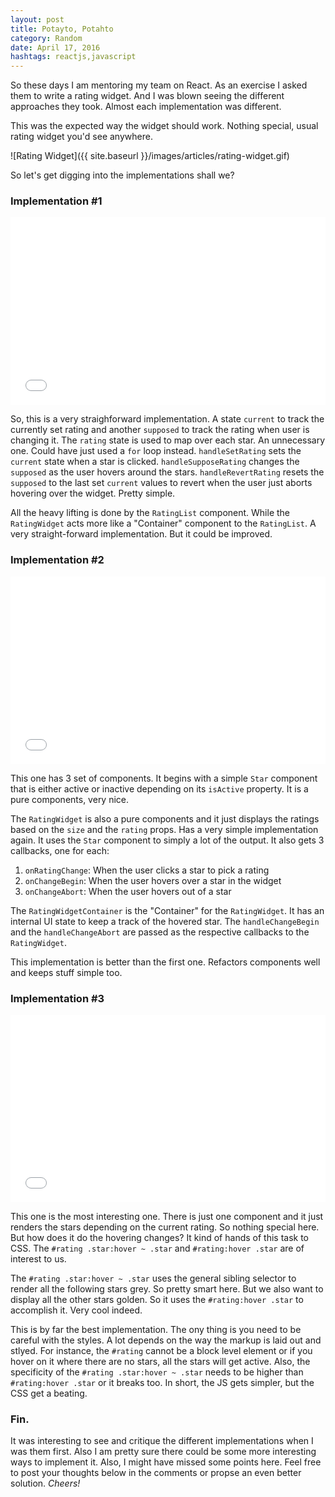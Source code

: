 ```yaml
---
layout: post
title: Potayto, Potahto
category: Random
date: April 17, 2016
hashtags: reactjs,javascript
---
```


So these days I am mentoring my team on React. As an exercise I asked them to write a rating widget. And I was blown seeing the different approaches they took. Almost each implementation was different.

This was the expected way the widget should work. Nothing special, usual rating widget you'd see anywhere.

![Rating Widget]({{ site.baseurl }}/images/articles/rating-widget.gif)

So let's get digging into the implementations shall we?

### Implementation #1

<iframe width="100%" height="300" src="//jsfiddle.net/nayaabkhan/65e1vmgu/3/embedded/js,html,css,result/dark/" allowfullscreen="allowfullscreen" frameborder="0"></iframe>

So, this is a very straighforward implementation. A state `current` to track the currently set rating and another `supposed` to track the rating when user is changing it. The `rating` state is used to map over each star. An unnecessary one. Could have just used a `for` loop instead. `handleSetRating` sets the `current` state when a star is clicked. `handleSupposeRating` changes the `supposed` as the user hovers around the stars. `handleRevertRating` resets the `supposed` to the last set `current` values to revert when the user just aborts hovering over the widget. Pretty simple.

All the heavy lifting is done by the `RatingList` component. While the `RatingWidget` acts more like a "Container" component to the `RatingList`. A very straight-forward implementation. But it could be improved.


### Implementation #2

<iframe width="100%" height="300" src="//jsfiddle.net/nayaabkhan/etjortLt/6/embedded/js,html,css,result/dark/" allowfullscreen="allowfullscreen" frameborder="0"></iframe>

This one has 3 set of components. It begins with a simple `Star` component that is either active or inactive depending on its `isActive` property. It is a pure components, very nice.

The `RatingWidget` is also a pure components and it just displays the ratings based on the `size` and the `rating` props. Has a very simple implementation again. It uses the `Star` component to simply a lot of the output. It also gets 3 callbacks, one for each:

1. `onRatingChange`: When the user clicks a star to pick a rating
2. `onChangeBegin`: When the user hovers over a star in the widget
3. `onChangeAbort`: When the user hovers out of a star

The `RatingWidgetContainer` is the "Container" for the `RatingWidget`. It has an internal UI state to keep a track of the hovered star. The `handleChangeBegin` and the `handleChangeAbort` are passed as the respective callbacks to the `RatingWidget`.

This implementation is better than the first one. Refactors components well and keeps stuff simple too.


### Implementation #3

<iframe width="100%" height="300" src="//jsfiddle.net/nayaabkhan/ckv51k1j/1/embedded/js,html,css,result/dark/" allowfullscreen="allowfullscreen" frameborder="0"></iframe>

This one is the most interesting one. There is just one component and it just renders the stars depending on the current rating. So nothing special here. But how does it do the hovering changes? It kind of hands of this task to CSS. The `#rating .star:hover ~ .star` and `#rating:hover .star` are of interest to us.

The `#rating .star:hover ~ .star` uses the general sibling selector to render all the following stars grey. So pretty smart here. But we also want to display all the other stars golden. So it uses the `#rating:hover .star` to accomplish it. Very cool indeed.

This is by far the best implementation. The ony thing is you need to be careful with the styles. A lot depends on the way the markup is laid out and stlyed. For instance, the `#rating` cannot be a block level element or if you hover on it where there are no stars, all the stars will get active. Also, the specificity of the `#rating .star:hover ~ .star` needs to be higher than `#rating:hover .star` or it breaks too. In short, the JS gets simpler, but the CSS get a beating.

### Fin.

It was interesting to see and critique the different implementations when I was them first. Also I am pretty sure there could be some more interesting ways to implement it. Also, I might have missed some points here. Feel free to post your thoughts below in the comments or propse an even better solution. _Cheers!_
